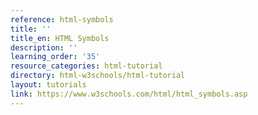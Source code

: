 ```yaml
---
reference: html-symbols
title: ''
title_en: HTML Symbols
description: ''
learning_order: '35'
resource_categories: html-tutorial
directory: html-w3schools/html-tutorial
layout: tutorials
link: https://www.w3schools.com/html/html_symbols.asp
---
```

